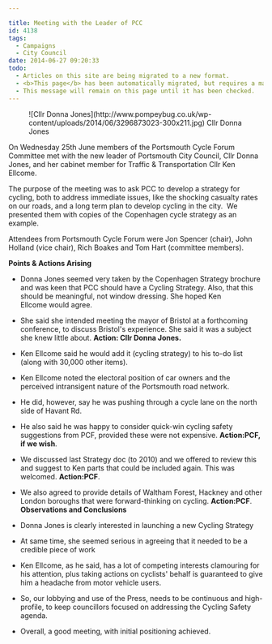```yaml
---

title: Meeting with the Leader of PCC
id: 4138
tags:
  - Campaigns
  - City Council
date: 2014-06-27 09:20:33
todo:
  - Articles on this site are being migrated to a new format.
  - <b>This page</b> has been automatically migrated, but requires a manual check-&amp;-tune to ensure the format and links all work as expected.
  - This message will remain on this page until it has been checked.
---
```


<figure id="attachment_4139" align="alignright" width="300">![Cllr Donna Jones](http://www.pompeybug.co.uk/wp-content/uploads/2014/06/3296873023-300x211.jpg) Cllr Donna Jones</figure>

On Wednesday 25th June members of the Portsmouth Cycle Forum Committee met with the new leader of Portsmouth City Council, Cllr Donna Jones, and her cabinet member for Traffic &amp; Transportation Cllr Ken Ellcome.

The purpose of the meeting was to ask PCC to develop a strategy for cycling, both to address immediate issues, like the shocking casualty rates on our roads, and a long term plan to develop cycling in the city.  We presented them with copies of the Copenhagen cycle strategy as an example.

Attendees from Portsmouth Cycle Forum were Jon Spencer (chair), John Holland (vice chair), Rich Boakes and Tom Hart (committee members).

**Points &amp; Actions Arising**

*   Donna Jones seemed very taken by the Copenhagen Strategy brochure and was keen that PCC should have a Cycling Strategy. Also, that this should be meaningful, not window dressing. She hoped Ken Ellcome would agree.
*   She said she intended meeting the mayor of Bristol at a forthcoming conference, to discuss Bristol's experience. She said it was a subject she knew little about. **Action: Cllr Donna Jones.**
*   Ken Ellcome said he would add it (cycling strategy) to his to-do list (along with 30,000 other items).
*   Ken Ellcome noted the electoral position of car owners and the perceived intransigent nature of the Portsmouth road network.
*   He did, however, say he was pushing through a cycle lane on the north side of Havant Rd.
*   He also said he was happy to consider quick-win cycling safety suggestions from PCF, provided these were not expensive. **Action:PCF, if we wish**.
*   We discussed last Strategy doc (to 2010) and we offered to review this and suggest to Ken parts that could be included again. This was welcomed. **Action:PCF**.
*   We also agreed to provide details of Waltham Forest, Hackney and other London boroughs that were forward-thinking on cycling. **Action:PCF**.
**Observations and Conclusions**

*   Donna Jones is clearly interested in launching a new Cycling Strategy
*   At same time, she seemed serious in agreeing that it needed to be a credible piece of work
*   Ken Ellcome, as he said, has a lot of competing interests clamouring for his attention, plus taking actions on cyclists' behalf is guaranteed to give him a headache from motor vehicle users.
*   So, our lobbying and use of the Press, needs to be continuous and high-profile, to keep councillors focused on addressing the Cycling Safety agenda.
*   Overall, a good meeting, with initial positioning achieved.